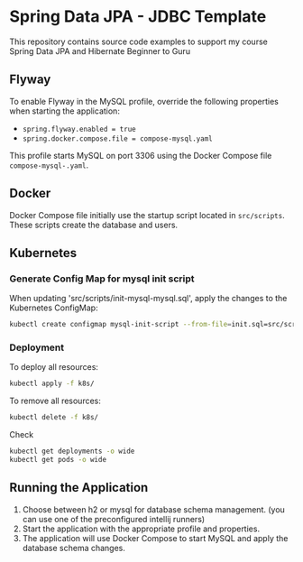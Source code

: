 # Spring Data JPA - JDBC Template

This repository contains source code examples to support my course Spring Data JPA and Hibernate Beginner to Guru

## Flyway

To enable Flyway in the MySQL profile, override the following properties when starting the application:
- `spring.flyway.enabled = true`
- `spring.docker.compose.file = compose-mysql.yaml`

This profile starts MySQL on port 3306 using the Docker Compose file `compose-mysql-.yaml`.

## Docker

Docker Compose file initially use the startup script located in `src/scripts`. These scripts create the database and users.

## Kubernetes

### Generate Config Map for mysql init script

When updating 'src/scripts/init-mysql-mysql.sql', apply the changes to the Kubernetes ConfigMap:
```bash
kubectl create configmap mysql-init-script --from-file=init.sql=src/scripts/init-mysql.sql --dry-run=client -o yaml | Out-File -Encoding utf8 k8s/mysql-init-script-configmap.yaml
```

### Deployment

To deploy all resources:
```bash
kubectl apply -f k8s/
```

To remove all resources:
```bash
kubectl delete -f k8s/
```

Check
```bash
kubectl get deployments -o wide
kubectl get pods -o wide
```

## Running the Application
1. Choose between h2 or mysql for database schema management. (you can use one of the preconfigured intellij runners)
2. Start the application with the appropriate profile and properties.
3. The application will use Docker Compose to start MySQL and apply the database schema changes.
